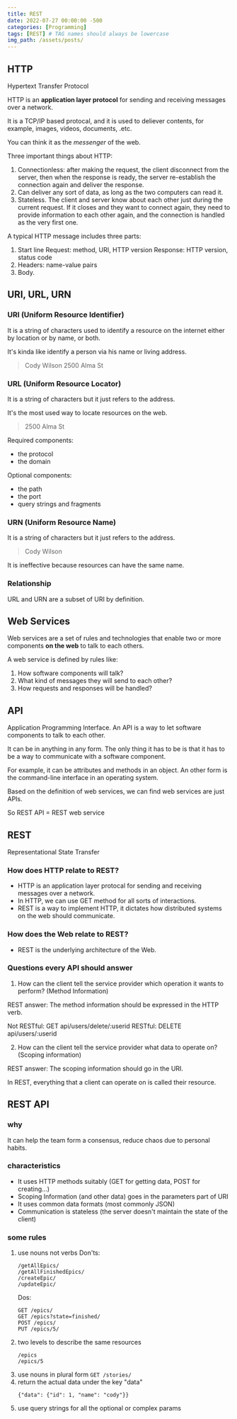 ```yaml
---
title: REST
date: 2022-07-27 00:00:00 -500
categories: [Programming]
tags: [REST] # TAG names should always be lowercase
img_path: /assets/posts/
---
```


## HTTP

Hypertext Transfer Protocol

HTTP is an **application layer protocol** for sending and receiving messages over a network.

It is a TCP/IP based protocal, and it is used to deliever contents, for example, images, videos, documents, .etc.

You can think it as the _messenger_ of the web.

Three important things about HTTP:

1. Connectionless: after making the request, the client disconnect from the server, then when the response is ready, the server re-establish the connection again and deliver the response.
2. Can deliver any sort of data, as long as the two computers can read it.
3. Stateless. The client and server know about each other just during the current request. If it closes and they want to connect again, they need to provide information to each other again, and the connection is handled as the very first one.

A typical HTTP message includes three parts:

1. Start line
   Request: method, URI, HTTP version
   Response: HTTP version, status code
2. Headers: name-value pairs
3. Body.

## URI, URL, URN

### URI (Uniform Resource Identifier)

It is a string of characters used to identify a resource on the internet either by location or by name, or both.

It's kinda like identify a person via his name or living address.

> Cody Wilson
> 2500 Alma St

### URL (Uniform Resource Locator)

It is a string of characters but it just refers to the address.

It's the most used way to locate resources on the web.

> 2500 Alma St

Required components:

- the protocol
- the domain

Optional components:

- the path
- the port
- query strings and fragments

### URN (Uniform Resource Name)

It is a string of characters but it just refers to the address.

> Cody Wilson

It is ineffective because resources can have the same name.

### Relationship

URL and URN are a subset of URI by definition.

## Web Services

Web services are a set of rules and technologies that enable two or more components **on the web** to talk to each others.

A web service is defined by rules like:

1. How software components will talk?
2. What kind of messages they will send to each other?
3. How requests and responses will be handled?

## API

Application Programming Interface.
An API is a way to let software components to talk to each other.

It can be in anything in any form. The only thing it has to be is that it has to be a way to communicate with a software component.

For example, it can be attributes and methods in an object. An other form is the command-line interface in an operating system.

Based on the definition of web services, we can find web services are just APIs.

So REST API = REST web service

## REST

Representational State Transfer

### How does HTTP relate to REST?

- HTTP is an application layer protocal for sending and receiving messages over a network.
- In HTTP, we can use GET method for all sorts of interactions.
- REST is a way to implement HTTP, it dictates how distributed systems on the web should communicate.

### How does the Web relate to REST?

- REST is the underlying architecture of the Web.

### Questions every API should answer

1. How can the client tell the service provider which operation it wants to perform? (Method Information)

REST answer: The method information should be expressed in the HTTP verb.

Not RESTful: GET api/users/delete/:userid
RESTful: DELETE api/users/:userid

2. How can the client tell the service provider what data to operate on? (Scoping information)

REST answer: The scoping information should go in the URI.

In REST, everything that a client can operate on is called their resource.

## REST API

### why

It can help the team form a consensus, reduce chaos due to personal habits.

### characteristics

- It uses HTTP methods suitably (GET for getting data, POST for creating...)
- Scoping Information (and other data) goes in the parameters part of URI
- It uses common data formats (most commonly JSON)
- Communication is stateless (the server doesn't maintain the state of the client)

### some rules

1. use nouns not verbs
   Don'ts:
   ```
   /getAllEpics/
   /getAllFinishedEpics/
   /createEpic/
   /updateEpic/
   ```
   Dos:
   ```
   GET /epics/
   GET /epics?state=finished/
   POST /epics/
   PUT /epics/5/
   ```
2. two levels to describe the same resources
   ```
   /epics
   /epics/5
   ```
3. use nouns in plural form
   `GET /stories/`
4. return the actual data under the key "data"
   ```
   {"data": {"id": 1, "name": "cody"}}
   ```
5. use query strings for all the optional or complex params
